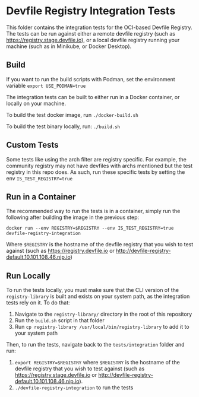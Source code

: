 # Devfile Registry Integration Tests

This folder contains the integration tests for the OCI-based Devfile Registry. The tests can be run against either a remote devfile registry (such as https://registry.stage.devfile.io), or a local devfile registry running your machine (such as in Minikube, or Docker Desktop).

## Build
If you want to run the build scripts with Podman, set the environment variable
`export USE_PODMAN=true`

The integration tests can be built to either run in a Docker container, or locally on your machine.

To build the test docker image, run `./docker-build.sh`

To build the test binary locally, run: `./build.sh`

## Custom Tests

Some tests like using the arch filter are registry specific. For example, the community registry may not have devfiles with archs mentioned but the test registry in this repo does. As such, run these specific tests by setting the env  `IS_TEST_REGISTRY=true`

## Run in a Container

The recommended way to run the tests is in a container, simply run the following after building the image in the previous step:
```
docker run --env REGISTRY=$REGISTRY --env IS_TEST_REGISTRY=true devfile-registry-integration
```

Where `$REGISTRY` is the hostname of the devfile registry that you wish to test against (such as https://registry.devfile.io or http://devfile-registry-default.10.101.108.46.nip.io)

## Run Locally

To run the tests locally, you must make sure that the CLI version of the `registry-library` is built and exists on your system path, as the integration tests rely on it. To do that:

1. Navigate to the `registry-library/` directory in the root of this repository
2. Run the `build.sh` script in that folder
3. Run `cp registry-library /usr/local/bin/registry-library` to add it to your system path

Then, to run the tests, navigate back to the `tests/integration` folder and run:
1. `export REGISTRY=$REGISTRY` where `$REGISTRY` is the hostname of the devfile registry that you wish to test against (such as https://registry.stage.devfile.io or http://devfile-registry-default.10.101.108.46.nip.io).
2. `./devfile-registry-integration` to run the tests 
